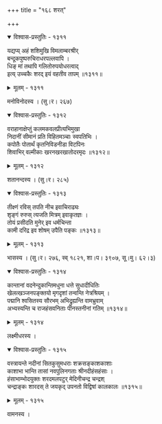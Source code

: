 +++
title = "१६८ शरत्"

+++



<details open><summary>विश्वास-प्रस्तुतिः - १३११</summary>

यद्यप्य् अहं शशिमुखि विमलाम्बरश्रीर्  
बन्दूकपुष्परुचिराधरपल्लवापि ।  
धिङ् मां तथापि गलितोरुपयोधरत्वाद्  
इत्य् उच्चकैः शरद् इयं वहतीव तापम् ॥१३११॥
</details>

<details><summary>मूलम् - १३११</summary>

यद्यप्य् अहं शशिमुखि विमलाम्बरश्रीर्  
बन्दूकपुष्परुचिराधरपल्लवापि ।  
धिङ् मां तथापि गलितोरुपयोधरत्वाद्  
इत्य् उच्चकैः शरद् इयं वहतीव तापम् ॥१३११॥
</details>


मनोविनोदस्य । (सु।र। २६७)  



<details open><summary>विश्वास-प्रस्तुतिः - १३१२</summary>

वराहानाक्षेप्तुं कलमकवलप्रीत्यभिमुखा  
निदानीं सीमानं प्रति विहितमञ्चाः स्वपतिभिः ।  
कपोतैः पोतार्थं कृतनिविडनीडा विटपिनः   
शिवाभिर् वल्मीकाः खरनखरखातोदरमृदः ॥१३१२॥
</details>

<details><summary>मूलम् - १३१२</summary>

वराहानाक्षेप्तुं कलमकवलप्रीत्यभिमुखा  
निदानीं सीमानं प्रति विहितमञ्चाः स्वपतिभिः ।  
कपोतैः पोतार्थं कृतनिविडनीडा विटपिनः   
शिवाभिर् वल्मीकाः खरनखरखातोदरमृदः ॥१३१२॥
</details>


शतानन्दस्य । (सु।र। २८५)  



<details open><summary>विश्वास-प्रस्तुतिः - १३१३</summary>

तीक्ष्णं रविस् तपति नीच इवाचिराढ्यः  
शृङ्गं रुरुस् त्यजति मित्रम् इवाकृतज्ञः ।  
तोयं प्रसीदति मुनेर् इव धर्मचिन्ता  
कामी दरिद्र इव शोषम् उपैति पङ्कः ॥१३१३॥
</details>

<details><summary>मूलम् - १३१३</summary>

तीक्ष्णं रविस् तपति नीच इवाचिराढ्यः  
शृङ्गं रुरुस् त्यजति मित्रम् इवाकृतज्ञः ।  
तोयं प्रसीदति मुनेर् इव धर्मचिन्ता  
कामी दरिद्र इव शोषम् उपैति पङ्कः ॥१३१३॥
</details>


भासस्य । (सु।र। २७६, स्व् १८२१, शा।प। ३९०७, सू।मु। ६२।३)  



<details open><summary>विश्वास-प्रस्तुतिः - १३१४</summary>

कान्तानां वदनेन्दुकान्तिमधुना धत्ते सुधादीधितिः  
खेलत्खञ्जनपङ्क्तयो मृगदृशां तन्वन्ति नेत्रश्रियम् ।  
पद्मानि श्वसितस्य सौरभम् अभिद्रुह्यन्ति वामभ्रुवाम्  
अभ्यस्यन्ति च राजहंसवनिताः पीनस्तनीनां गतिम् ॥१३१४॥
</details>

<details><summary>मूलम् - १३१४</summary>

कान्तानां वदनेन्दुकान्तिमधुना धत्ते सुधादीधितिः  
खेलत्खञ्जनपङ्क्तयो मृगदृशां तन्वन्ति नेत्रश्रियम् ।  
पद्मानि श्वसितस्य सौरभम् अभिद्रुह्यन्ति वामभ्रुवाम्  
अभ्यस्यन्ति च राजहंसवनिताः पीनस्तनीनां गतिम् ॥१३१४॥
</details>


लक्ष्मीधरस्य ।  



<details open><summary>विश्वास-प्रस्तुतिः - १३१५</summary>

वस्त्रायन्ते नदीनां सितकुसुमधराः शक्रसङ्काशकाशाः   
काशाभा भान्ति तासां नवपुलिनगताः श्रीनदीहंसहंसाः ।  
हंसाभाम्भोदयुक्तः शरदमलपटुर् मेदिनीचन्द्र चन्द्रश्  
चन्द्राङ्कः शारदस् ते जयकृद् उपनतो विद्विषां कालकालः ॥१३१५॥
</details>

<details><summary>मूलम् - १३१५</summary>

वस्त्रायन्ते नदीनां सितकुसुमधराः शक्रसङ्काशकाशाः   
काशाभा भान्ति तासां नवपुलिनगताः श्रीनदीहंसहंसाः ।  
हंसाभाम्भोदयुक्तः शरदमलपटुर् मेदिनीचन्द्र चन्द्रश्  
चन्द्राङ्कः शारदस् ते जयकृद् उपनतो विद्विषां कालकालः ॥१३१५॥
</details>


वामनस्य ।  

